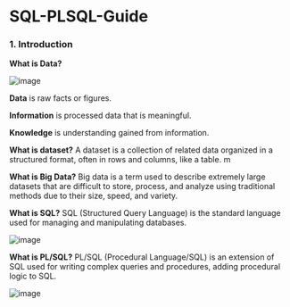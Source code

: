 # SQL-PLSQL-Guide

### 1. Introduction

**What is Data?**

![image](https://github.com/user-attachments/assets/92a6b470-d97c-416a-85a3-dc5c945b202b)

**Data** is raw facts or figures.

**Information** is processed data that is meaningful.

**Knowledge** is understanding gained from information.

**What is dataset?** A dataset is a collection of related data organized in a structured format, often in rows and columns, like a table. m

**What is Big Data?** Big data is a term used to describe extremely large datasets that are difficult to store, process, and analyze using traditional methods due to their size, speed, and variety.

**What is SQL?** SQL (Structured Query Language) is the standard language used for managing and manipulating databases.

![image](https://github.com/user-attachments/assets/ba989f99-6e85-4813-9cf5-d4dbfca66532)

**What is PL/SQL?** PL/SQL (Procedural Language/SQL) is an extension of SQL used for writing complex queries and procedures, adding procedural logic to SQL.

![image](https://github.com/user-attachments/assets/3f1e3e40-2758-4960-9d79-2d6c788b9f58)
